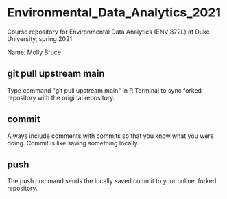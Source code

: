 # Environmental_Data_Analytics_2021
Course repository for Environmental Data Analytics (ENV 872L) at Duke University, spring 2021

Name: Molly Bruce

## git pull upstream main
Type command "git pull upstream main" in R Terminal to sync forked repository with the original repository.

## commit 
Always include comments with commits so that you know what you were doing.
Commit is like saving something locally.

## push 
The push command sends the locally saved commit to your online, forked repository.
